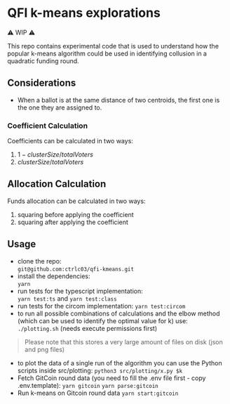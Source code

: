 # QFI k-means explorations

⚠️ WIP ⚠️

This repo contains experimental code that is used to understand how the popular k-means algorithm could be used in identifying collusion in a quadratic funding round.

## Considerations

* When a ballot is at the same distance of two centroids, the first one is the one they are assigned to. 

### Coefficient Calculation

Coefficients can be calculated in two ways:

1. $1- clusterSize/totalVoters$
2. $clusterSize/totalVoters$

## Allocation Calculation

Funds allocation can be calculated in two ways:

1. squaring before applying the coefficient
2. squaring after applying the coefficient

## Usage

* clone the repo:  
    `git@github.com:ctrlc03/qfi-kmeans.git`
* install the dependencies:  
    `yarn`
* run tests for the typescript implementation:  
    `yarn test:ts` and `yarn test:class`
* run tests for the circom implementation:
    `yarn test:circom`
* to run all possible combinations of calculations and the elbow method (which can be used to identify the optimal value for k) use:
    `./plotting.sh` (needs execute permissions first)
> Please note that this stores a very large amount of files on disk (json and png files)
* to plot the data of a single run of the algorithm you can use the Python scripts inside src/plotting:
    `python3 src/plotting/x.py $k`
* Fetch GitCoin round data (you need to fill the .env file first - copy .env.template):
    `yarn gitcoin`
    `yarn parse:gitcoin`
* Run k-means on Gitcoin round data
    `yarn start:gitcoin`